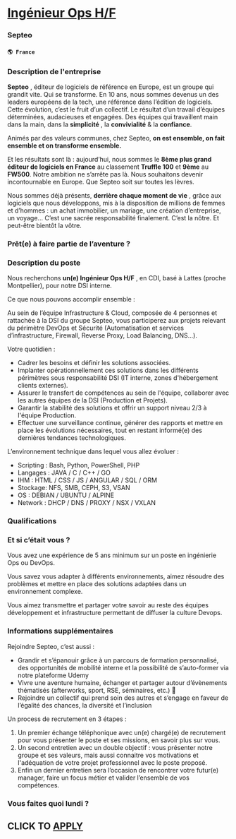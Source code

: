 # [Ingénieur Ops H/F](https://www.remotewlb.com/apply/ingenieur-ops-h-f)  
### Septeo  
#### `🌎 France`  

### Description de l'entreprise

 **Septeo** , éditeur de logiciels de référence en Europe, est un groupe qui grandit vite. Qui se transforme. En 10 ans, nous sommes devenus un des leaders européens de la tech, une référence dans l’édition de logiciels. Cette évolution, c’est le fruit d’un collectif. Le résultat d’un travail d’équipes déterminées, audacieuses et engagées. Des équipes qui travaillent main dans la main, dans la **simplicité** , la **convivialité** & la **confiance**.

Animés par des valeurs communes, chez Septeo, **on est ensemble, on fait ensemble et on transforme ensemble.**

Et les résultats sont là : aujourd’hui, nous sommes le **8ème plus grand éditeur de logiciels en France** au classement **Truffle 100** et **9ème** au **FW500**. Notre ambition ne s’arrête pas là. Nous souhaitons devenir incontournable en Europe. Que Septeo soit sur toutes les lèvres.

Nous sommes déjà présents, **derrière chaque moment de vie** , grâce aux logiciels que nous développons, mis à la disposition de millions de femmes et d’hommes : un achat immobilier, un mariage, une création d’entreprise, un voyage... C’est une sacrée responsabilité finalement. C’est la nôtre. Et peut-être bientôt la vôtre.

### Prêt(e) à faire partie de l’aventure ?

### Description du poste

Nous recherchons **un(e) Ingénieur Ops H/F** , en CDI, basé à Lattes (proche Montpellier), pour notre DSI interne.

Ce que nous pouvons accomplir ensemble :

Au sein de l’équipe Infrastructure & Cloud, composée de 4 personnes et rattachée à la DSI du groupe Septeo, vous participerez aux projets relevant du périmètre DevOps et Sécurité (Automatisation et services d’infrastructure, Firewall, Reverse Proxy, Load Balancing, DNS...).

Votre quotidien :

  * Cadrer les besoins et définir les solutions associées.
  * Implanter opérationnellement ces solutions dans les différents périmètres sous responsabilité DSI (IT interne, zones d'hébergement clients externes).
  * Assurer le transfert de compétences au sein de l'équipe, collaborer avec les autres équipes de la DSI (Production et Projets).
  * Garantir la stabilité des solutions et offrir un support niveau 2/3 à l'équipe Production.
  * Effectuer une surveillance continue, générer des rapports et mettre en place les évolutions nécessaires, tout en restant informé(e) des dernières tendances technologiques.

L’environnement technique dans lequel vous allez évoluer :

  * Scripting : Bash, Python, PowerShell, PHP
  * Langages : JAVA / C / C++ / GO
  * IHM : HTML / CSS / JS / ANGULAR / SQL / ORM
  * Stockage: NFS, SMB, CEPH, S3, VSAN
  * OS : DEBIAN / UBUNTU / ALPINE 
  * Network : DHCP / DNS / PROXY / NSX / VXLAN

### Qualifications

### Et si c’était vous ?

Vous avez une expérience de 5 ans minimum sur un poste en ingénierie Ops ou DevOps.

Vous savez vous adapter à différents environnements, aimez résoudre des problèmes et mettre en place des solutions adaptées dans un environnement complexe.

Vous aimez transmettre et partager votre savoir au reste des équipes développement et infrastructure permettant de diffuser la culture Devops.

### Informations supplémentaires

Rejoindre Septeo, c’est aussi :

  * Grandir et s’épanouir grâce à un parcours de formation personnalisé, des opportunités de mobilité interne et la possibilité de s’auto-former via notre plateforme Udemy
  * Vivre une aventure humaine, échanger et partager autour d’évènements thématisés (afterworks, sport, RSE, séminaires, etc.) 🎉
  * Rejoindre un collectif qui prend soin des autres et s’engage en faveur de l’égalité des chances, la diversité et l’inclusion

Un process de recrutement en 3 étapes :

  1. Un premier échange téléphonique avec un(e) chargé(e) de recrutement pour vous présenter le poste et ses missions, en savoir plus sur vous.
  2. Un second entretien avec un double objectif : vous présenter notre groupe et ses valeurs, mais aussi connaitre vos motivations et l'adéquation de votre projet professionnel avec le poste proposé.
  3. Enfin un dernier entretien sera l’occasion de rencontrer votre futur(e) manager, faire un focus métier et valider l’ensemble de vos compétences.

### Vous faites quoi lundi ?

  
## CLICK TO [APPLY](https://www.remotewlb.com/apply/ingenieur-ops-h-f)

